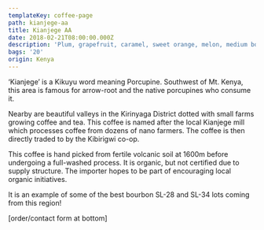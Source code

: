 ```yaml
---
templateKey: coffee-page
path: kianjege-aa
title: Kianjege AA
date: 2018-02-21T08:00:00.000Z
description: 'Plum, grapefruit, caramel, sweet orange, melon, medium body.'
bags: '20'
origin: Kenya
---
```

‘Kianjege’ is a Kikuyu word meaning Porcupine. Southwest of Mt. Kenya, this area is famous for arrow-root and the native porcupines who consume it. 

Nearby are beautiful valleys in the Kirinyaga District dotted with small farms growing coffee and tea. This coffee is named after the local Kianjege mill which processes coffee from dozens of nano farmers. The coffee is then directly traded to by the Kibirigwi co-op.

This coffee is hand picked from fertile volcanic soil at 1600m before undergoing a full-washed process. It is organic, but not certified due to supply structure. The importer hopes to be part of encouraging local organic initiatives.

It is an example of some of the best bourbon SL-28 and SL-34 lots coming from this region!

\[order/contact form at bottom]
